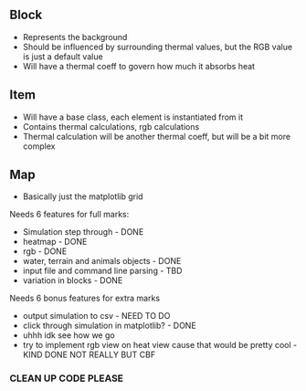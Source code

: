 ## Block

- Represents the background
- Should be influenced by surrounding thermal values, but the RGB value is just a default value
- Will have a thermal coeff to govern how much it absorbs heat

## Item

- Will have a base class, each element is instantiated from it
- Contains thermal calculations, rgb calculations
- Thermal calculation will be another thermal coeff, but will be a bit more complex

## Map

- Basically just the matplotlib grid

Needs 6 features for full marks:

- Simulation step through - DONE
- heatmap - DONE
- rgb - DONE
- water, terrain and animals objects - DONE
- input file and command line parsing - TBD
- variation in blocks - DONE

Needs 6 bonus features for extra marks

- output simulation to csv - NEED TO DO
- click through simulation in matplotlib? - DONE
- uhhh idk see how we go
- try to implement rgb view on heat view cause that would be pretty cool - KIND DONE NOT REALLY BUT CBF

### CLEAN UP CODE PLEASE
